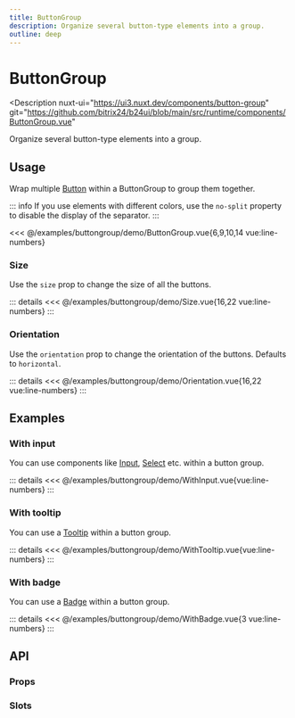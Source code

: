 ```yaml
---
title: ButtonGroup
description: Organize several button-type elements into a group.
outline: deep
---
```

<script setup>
import ButtonGroupExample from '/examples/buttongroup/ButtonGroup.vue';
import SizeExample from '/examples/buttongroup/Size.vue';
import OrientationExample from '/examples/buttongroup/Orientation.vue';
import WithInputExample from '/examples/buttongroup/WithInput.vue';
import WithTooltipExample from '/examples/buttongroup/WithTooltip.vue';
import WithBadgeExample from '/examples/buttongroup/WithBadge.vue';
</script>
# ButtonGroup

<Description
  nuxt-ui="https://ui3.nuxt.dev/components/button-group"
  git="https://github.com/bitrix24/b24ui/blob/main/src/runtime/components/ButtonGroup.vue"
>
  Organize several button-type elements into a group.
</Description>

## Usage

Wrap multiple [Button](/components/button) within a ButtonGroup to group them together.

::: info
If you use elements with different colors, use the `no-split` property to disable the display of the separator.
:::

<div class="lg:min-h-[160px]">
  <ClientOnly>
    <ButtonGroupExample />
  </ClientOnly>
</div>

<<< @/examples/buttongroup/demo/ButtonGroup.vue{6,9,10,14 vue:line-numbers}

### Size

Use the `size` prop to change the size of all the buttons.

<div class="lg:min-h-[275px]">
  <ClientOnly>
    <SizeExample />
  </ClientOnly>
</div>

::: details
<<< @/examples/buttongroup/demo/Size.vue{16,22 vue:line-numbers}
:::

### Orientation

Use the `orientation` prop to change the orientation of the buttons. Defaults to `horizontal`.

<div class="lg:min-h-[275px]">
  <ClientOnly>
    <OrientationExample />
  </ClientOnly>
</div>

::: details
<<< @/examples/buttongroup/demo/Orientation.vue{16,22 vue:line-numbers}
:::

## Examples

### With input

You can use components like [Input](/components/input), [Select](/components/select) etc. within a button group.

<div class="lg:min-h-[160px]">
  <ClientOnly>
    <WithInputExample />
  </ClientOnly>
</div>

::: details
<<< @/examples/buttongroup/demo/WithInput.vue{vue:line-numbers}
:::

### With tooltip

You can use a [Tooltip](/components/tooltip.html#usage) within a button group.

<div class="lg:min-h-[160px]">
  <ClientOnly>
    <WithTooltipExample />
  </ClientOnly>
</div>

::: details
<<< @/examples/buttongroup/demo/WithTooltip.vue{vue:line-numbers}
:::


### With badge

You can use a [Badge](/components/badge) within a button group.

<div class="lg:min-h-[160px]">
  <ClientOnly>
    <WithBadgeExample />
  </ClientOnly>
</div>

::: details
<<< @/examples/buttongroup/demo/WithBadge.vue{3 vue:line-numbers}
:::

## API

### Props

<ComponentProps component="ButtonGroup" />

### Slots

<ComponentSlots component="ButtonGroup" />
